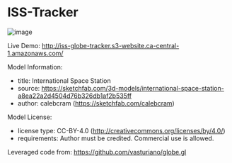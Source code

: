 # ISS-Tracker
![image](https://github.com/MatteoPassalent/ISS-Tracker/assets/127155708/d10bc973-2118-4788-b9a1-b7343a51bfd9)

Live Demo: http://iss-globe-tracker.s3-website.ca-central-1.amazonaws.com/

Model Information:
* title:	International Space Station
* source:	https://sketchfab.com/3d-models/international-space-station-a8ea22a2d4504d76b326db1af2b535ff
* author:	calebcram (https://sketchfab.com/calebcram)

Model License:
* license type:	CC-BY-4.0 (http://creativecommons.org/licenses/by/4.0/)
* requirements:	Author must be credited. Commercial use is allowed.

Leveraged code from: https://github.com/vasturiano/globe.gl
